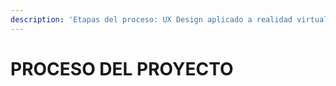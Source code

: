```yaml
---
description: 'Etapas del proceso: UX Design aplicado a realidad virtual'
---
```


# PROCESO DEL PROYECTO

